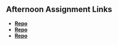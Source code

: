 ## Afternoon Assignment Links

* **[Repo](https://github.com/millho/sharpChores)**
* **[Repo](https://github.com/millho/SharpList)**
* **[Repo](https://github.com/millho/allSpice)**

